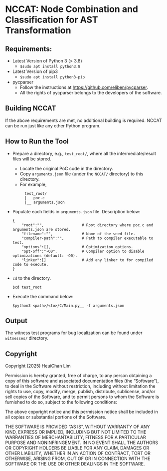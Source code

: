 # NCCAT: Node Combination and Classification for AST Transformation

## Requirements:
- Latest Version of Python 3 (> 3.8)
    - `$sudo apt install python3.8`
- Latest Version of pip3
    - `$sudo apt install python3-pip`
- pycparser
    - Follow the instructions at https://github.com/eliben/pycparser.
    - All the rights of pycparser belongs to the developers of the software.

## Building NCCAT
If the above requirements are met, no additional building is required.
NCCAT can be run just like any other Python program.

## How to Run the Tool
- Prepare a directory, e.g., `test_root/`, where all the intermediate/result files will be stored.
  - Locate the original PoC code in the directory. 
  - Copy `arguments.json` file (under the `NCCAT/` directory) to this directory.
  - For example,
      ```
        test_root/
        |__ poc.c
        |__ arguments.json
      ```

- Populate each fields in `arguments.json` file. Description below:
    ```
    {
        "root":"",                 # Root directory where poc.c and arguments.json are stored.
        "filename":"",             # Name of the seed file.
        "compiler-path":"",        # Path to compiler executable to test.
        "options":[],              # Optimization options.
        "opt-off":"-O0",           # Compiler option to disable optimizations (default: -O0).
        "linker":[]                # Add any linker to for compiled code to execute.
    }
    ```

- `cd` to the directory.
  
  `$cd test_root`

- Execute the command below:

  `$python3 <path>/<to>/C/Main.py__ -f arguments.json`

## Output
The witness test programs for bug localization can be found under `witnesses/` directory.

## Copyright

Copyright (2025) HeuiChan Lim

Permission is hereby granted, free of charge, to any person obtaining a copy of this software and associated documentation files (the “Software”), to deal in the Software without restriction, including without limitation the rights to use, copy, modify, merge, publish, distribute, sublicense, and/or sell copies of the Software, and to permit persons to whom the Software is furnished to do so, subject to the following conditions:

The above copyright notice and this permission notice shall be included in all copies or substantial portions of the Software.

THE SOFTWARE IS PROVIDED “AS IS”, WITHOUT WARRANTY OF ANY KIND, EXPRESS OR IMPLIED, INCLUDING BUT NOT LIMITED TO THE WARRANTIES OF MERCHANTABILITY, FITNESS FOR A PARTICULAR PURPOSE AND NONINFRINGEMENT. IN NO EVENT SHALL THE AUTHORS OR COPYRIGHT HOLDERS BE LIABLE FOR ANY CLAIM, DAMAGES OR OTHER LIABILITY, WHETHER IN AN ACTION OF CONTRACT, TORT OR OTHERWISE, ARISING FROM, OUT OF OR IN CONNECTION WITH THE SOFTWARE OR THE USE OR OTHER DEALINGS IN THE SOFTWARE.
